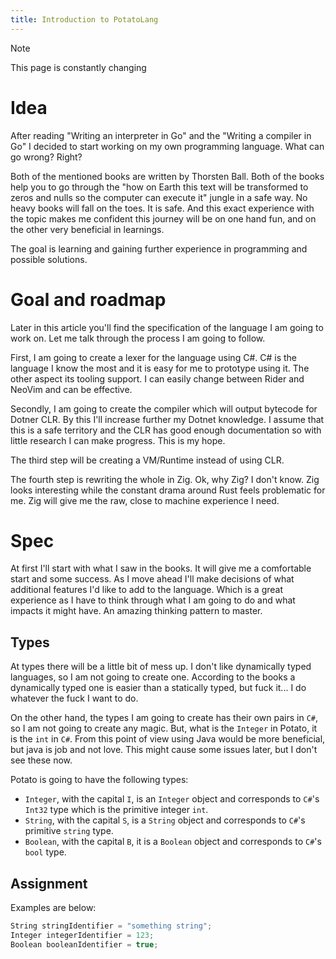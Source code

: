 ```yaml
---
title: Introduction to PotatoLang
---
```


> [!NOTE]
> This page is constantly changing

# Idea

After reading "Writing an interpreter in Go" and the "Writing a compiler in Go"
I decided to start working on my own programming language.
What can go wrong?
Right?

Both of the mentioned books are written by Thorsten Ball.
Both of the books help you to go through the "how on Earth this text will be
transformed to zeros and nulls so the computer can execute it" jungle in a safe
way.
No heavy books will fall on the toes.
It is safe.
And this exact experience with the topic makes me confident this journey will be
on one hand fun, and on the other very beneficial in learnings.

The goal is learning and gaining further experience in programming and possible
solutions.

# Goal and roadmap

Later in this article you'll find the specification of the language I am going
to work on.
Let me talk through the process I am going to follow.

First, I am going to create a lexer for the language using C#.
C# is the language I know the most and it is easy for me to prototype using it.
The other aspect its tooling support.
I can easily change between Rider and NeoVim and can be effective.

Secondly, I am going to create the compiler which will output bytecode for
Dotner CLR.
By this I'll increase further my Dotnet knowledge.
I assume that this is a safe territory and the CLR has good enough documentation
so with little research I can make progress.
This is my hope.

The third step will be creating a VM/Runtime instead of using CLR.

The fourth step is rewriting the whole in Zig.
Ok, why Zig?
I don't know.
Zig looks interesting while the constant drama around Rust feels problematic for
me.
Zig will give me the raw, close to machine experience I need.

# Spec

At first I'll start with what I saw in the books.
It will give me a comfortable start and some success.
As I move ahead I'll make decisions of what additional features I'd like to add
to the language.
Which is a great experience as I have to think through what I am going to do and
what impacts it might have.
An amazing thinking pattern to master.

## Types

At types there will be a little bit of mess up.
I don't like dynamically typed languages, so I am not going to create one.
According to the books a dynamically typed one is easier than a statically
typed, but fuck it... I do whatever the fuck I want to do.

On the other hand, the types I am going to create has their own pairs in `C#`,
so I am not going to create any magic.
But, what is the `Integer` in Potato, it is the `int` in `C#`.
From this point of view using Java would be more beneficial, but java is job and
not love.
This might cause some issues later, but I don't see these now.

Potato is going to have the following types:

- `Integer`, with the capital `I`, is an `Integer` object and corresponds to `C#`'s
  `Int32` type which is the primitive integer `int`.
- `String`, with the capital `S`, is a `String` object and corresponds to `C#`'s
  primitive `string` type.
- `Boolean`, with the capital `B`, it is a `Boolean` object and corresponds to
  `C#`'s `bool` type.

## Assignment

Examples are below:

```csharp
String stringIdentifier = "something string";
Integer integerIdentifier = 123;
Boolean booleanIdentifier = true;
```
